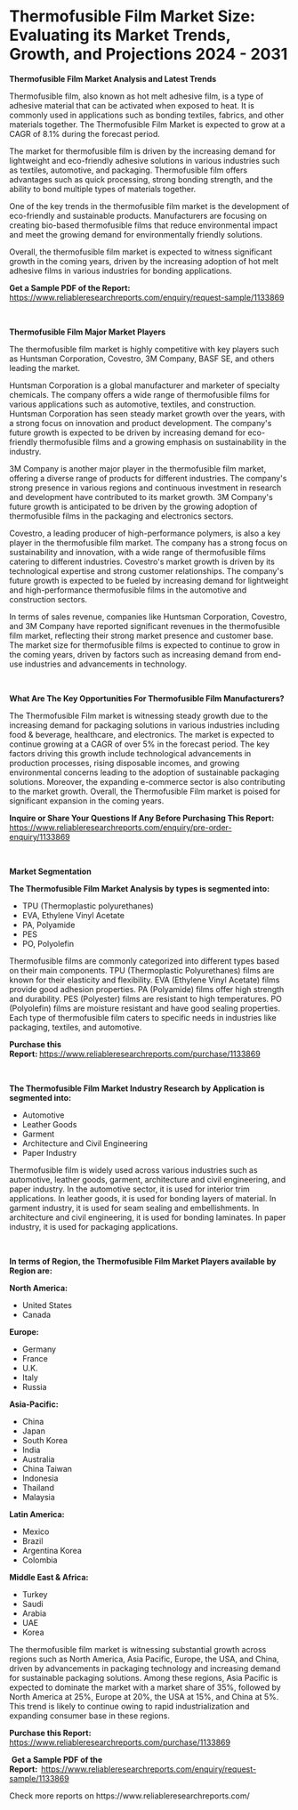<p><h1>Thermofusible Film Market Size: Evaluating its Market Trends, Growth, and Projections 2024 - 2031</h1></p><p><strong>Thermofusible Film Market Analysis and Latest Trends</strong></p>
<p><p>Thermofusible film, also known as hot melt adhesive film, is a type of adhesive material that can be activated when exposed to heat. It is commonly used in applications such as bonding textiles, fabrics, and other materials together. The Thermofusible Film Market is expected to grow at a CAGR of 8.1% during the forecast period.</p><p>The market for thermofusible film is driven by the increasing demand for lightweight and eco-friendly adhesive solutions in various industries such as textiles, automotive, and packaging. Thermofusible film offers advantages such as quick processing, strong bonding strength, and the ability to bond multiple types of materials together.</p><p>One of the key trends in the thermofusible film market is the development of eco-friendly and sustainable products. Manufacturers are focusing on creating bio-based thermofusible films that reduce environmental impact and meet the growing demand for environmentally friendly solutions.</p><p>Overall, the thermofusible film market is expected to witness significant growth in the coming years, driven by the increasing adoption of hot melt adhesive films in various industries for bonding applications.</p></p>
<p><strong>Get a Sample PDF of the Report:&nbsp;</strong> <a href="https://www.reliableresearchreports.com/enquiry/request-sample/1133869">https://www.reliableresearchreports.com/enquiry/request-sample/1133869</a></p>
<p>&nbsp;</p>
<p><strong>Thermofusible Film Major Market Players</strong></p>
<p><p>The thermofusible film market is highly competitive with key players such as Huntsman Corporation, Covestro, 3M Company, BASF SE, and others leading the market. </p><p>Huntsman Corporation is a global manufacturer and marketer of specialty chemicals. The company offers a wide range of thermofusible films for various applications such as automotive, textiles, and construction. Huntsman Corporation has seen steady market growth over the years, with a strong focus on innovation and product development. The company's future growth is expected to be driven by increasing demand for eco-friendly thermofusible films and a growing emphasis on sustainability in the industry.</p><p>3M Company is another major player in the thermofusible film market, offering a diverse range of products for different industries. The company's strong presence in various regions and continuous investment in research and development have contributed to its market growth. 3M Company's future growth is anticipated to be driven by the growing adoption of thermofusible films in the packaging and electronics sectors.</p><p>Covestro, a leading producer of high-performance polymers, is also a key player in the thermofusible film market. The company has a strong focus on sustainability and innovation, with a wide range of thermofusible films catering to different industries. Covestro's market growth is driven by its technological expertise and strong customer relationships. The company's future growth is expected to be fueled by increasing demand for lightweight and high-performance thermofusible films in the automotive and construction sectors.</p><p>In terms of sales revenue, companies like Huntsman Corporation, Covestro, and 3M Company have reported significant revenues in the thermofusible film market, reflecting their strong market presence and customer base. The market size for thermofusible films is expected to continue to grow in the coming years, driven by factors such as increasing demand from end-use industries and advancements in technology.</p></p>
<p>&nbsp;</p>
<p><strong>What Are The Key Opportunities For Thermofusible Film Manufacturers?</strong></p>
<p><p>The Thermofusible Film market is witnessing steady growth due to the increasing demand for packaging solutions in various industries including food & beverage, healthcare, and electronics. The market is expected to continue growing at a CAGR of over 5% in the forecast period. The key factors driving this growth include technological advancements in production processes, rising disposable incomes, and growing environmental concerns leading to the adoption of sustainable packaging solutions. Moreover, the expanding e-commerce sector is also contributing to the market growth. Overall, the Thermofusible Film market is poised for significant expansion in the coming years.</p></p>
<p><strong>Inquire or Share Your Questions If Any Before Purchasing This Report:</strong> <a href="https://www.reliableresearchreports.com/enquiry/pre-order-enquiry/1133869">https://www.reliableresearchreports.com/enquiry/pre-order-enquiry/1133869</a></p>
<p>&nbsp;</p>
<p><strong>Market Segmentation</strong></p>
<p><strong>The Thermofusible Film Market Analysis by types is segmented into:</strong></p>
<p><ul><li>TPU (Thermoplastic polyurethanes)</li><li>EVA, Ethylene Vinyl Acetate</li><li>PA, Polyamide</li><li>PES</li><li>PO, Polyolefin</li></ul></p>
<p><p>Thermofusible films are commonly categorized into different types based on their main components. TPU (Thermoplastic Polyurethanes) films are known for their elasticity and flexibility. EVA (Ethylene Vinyl Acetate) films provide good adhesion properties. PA (Polyamide) films offer high strength and durability. PES (Polyester) films are resistant to high temperatures. PO (Polyolefin) films are moisture resistant and have good sealing properties. Each type of thermofusible film caters to specific needs in industries like packaging, textiles, and automotive.</p></p>
<p><strong>Purchase this Report:&nbsp;</strong><a href="https://www.reliableresearchreports.com/purchase/1133869">https://www.reliableresearchreports.com/purchase/1133869</a></p>
<p>&nbsp;</p>
<p><strong>The Thermofusible Film Market Industry Research by Application is segmented into:</strong></p>
<p><ul><li>Automotive</li><li>Leather Goods</li><li>Garment</li><li>Architecture and Civil Engineering</li><li>Paper Industry</li></ul></p>
<p><p>Thermofusible film is widely used across various industries such as automotive, leather goods, garment, architecture and civil engineering, and paper industry. In the automotive sector, it is used for interior trim applications. In leather goods, it is used for bonding layers of material. In garment industry, it is used for seam sealing and embellishments. In architecture and civil engineering, it is used for bonding laminates. In paper industry, it is used for packaging applications.</p></p>
<p>&nbsp;</p>
<p><strong>In terms of Region, the Thermofusible Film Market Players available by Region are:</strong></p>
<p>
    <p> <strong> North America: </strong>
        <ul>
            <li>United States</li>
            <li>Canada</li>
        </ul>
        </p> 
    <p> <strong> Europe: </strong>
        <ul>
            <li>Germany</li>
            <li>France</li>
            <li>U.K.</li>
            <li>Italy</li>
            <li>Russia</li>
        </ul>
        </p> 
    <p> <strong> Asia-Pacific: </strong>
        <ul>
            <li>China</li>
            <li>Japan</li>
            <li>South Korea</li>
            <li>India</li>
            <li>Australia</li>
            <li>China Taiwan</li>
            <li>Indonesia</li>
            <li>Thailand</li>
            <li>Malaysia</li>
        </ul>
        </p> 
    <p> <strong> Latin America: </strong>
        <ul>
            <li>Mexico</li>
            <li>Brazil</li>
            <li>Argentina Korea</li>
            <li>Colombia</li>
        </ul>
        </p> 
    <p> <strong> Middle East & Africa: </strong>
        <ul>
            <li>Turkey</li>
            <li>Saudi</li>
            <li>Arabia</li>
            <li>UAE</li>
            <li>Korea</li>
        </ul>
    </p>
    </p>
<p><p>The thermofusible film market is witnessing substantial growth across regions such as North America, Asia Pacific, Europe, the USA, and China, driven by advancements in packaging technology and increasing demand for sustainable packaging solutions. Among these regions, Asia Pacific is expected to dominate the market with a market share of 35%, followed by North America at 25%, Europe at 20%, the USA at 15%, and China at 5%. This trend is likely to continue owing to rapid industrialization and expanding consumer base in these regions.</p></p>
<p><strong>Purchase this Report: </strong><a href="https://www.reliableresearchreports.com/purchase/1133869">https://www.reliableresearchreports.com/purchase/1133869</a></p>
<p>&nbsp;<strong>Get a Sample PDF of the Report:&nbsp;&nbsp;</strong><a href="https://www.reliableresearchreports.com/enquiry/request-sample/1133869">https://www.reliableresearchreports.com/enquiry/request-sample/1133869</a></p>
<p><strong></strong></p>
<p>Check more reports on https://www.reliableresearchreports.com/</p>